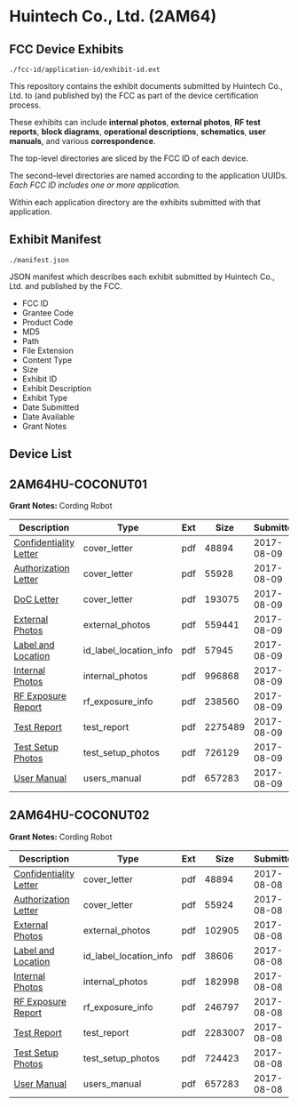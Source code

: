 # Huintech Co., Ltd. (2AM64)
## FCC Device Exhibits

```
./fcc-id/application-id/exhibit-id.ext
```

This repository contains the exhibit documents submitted by Huintech Co., Ltd. to (and published by) the FCC as part of the device certification process.

These exhibits can include **internal photos**, **external photos**, **RF test reports**, **block diagrams**, **operational descriptions**, **schematics**, **user manuals**, and various **correspondence**.

The top-level directories are sliced by the FCC ID of each device.

The second-level directories are named according to the application UUIDs. *Each FCC ID includes one or more application.*

Within each application directory are the exhibits submitted with that application. 

## Exhibit Manifest

```
./manifest.json
```

JSON manifest which describes each exhibit submitted by Huintech Co., Ltd. and published by the FCC.

- FCC ID
- Grantee Code
- Product Code
- MD5
- Path
- File Extension
- Content Type
- Size
- Exhibit ID
- Exhibit Description
- Exhibit Type
- Date Submitted
- Date Available
- Grant Notes

## Device List
## 2AM64HU-COCONUT01
**Grant Notes:** Cording Robot

| Description | Type | Ext | Size | Submitted | Available |
| ----------- | ---- | --- | ---- | --------- | --------- |
| [Confidentiality Letter](2AM64HU-COCONUT01/eb6e89ed4aa74f532dbb8a18431744e9/3504420.pdf) | cover_letter | pdf | 48894 | 2017-08-09 | 2017-08-09 |
| [Authorization Letter](2AM64HU-COCONUT01/eb6e89ed4aa74f532dbb8a18431744e9/3504422.pdf) | cover_letter | pdf | 55928 | 2017-08-09 | 2017-08-09 |
| [DoC Letter](2AM64HU-COCONUT01/eb6e89ed4aa74f532dbb8a18431744e9/3504424.pdf) | cover_letter | pdf | 193075 | 2017-08-09 | 2017-08-09 |
| [External Photos](2AM64HU-COCONUT01/eb6e89ed4aa74f532dbb8a18431744e9/3504402.pdf) | external_photos | pdf | 559441 | 2017-08-09 | 2018-02-05 |
| [Label and Location](2AM64HU-COCONUT01/eb6e89ed4aa74f532dbb8a18431744e9/3504427.pdf) | id_label_location_info | pdf | 57945 | 2017-08-09 | 2017-08-09 |
| [Internal Photos](2AM64HU-COCONUT01/eb6e89ed4aa74f532dbb8a18431744e9/3504409.pdf) | internal_photos | pdf | 996868 | 2017-08-09 | 2018-02-05 |
| [RF Exposure Report](2AM64HU-COCONUT01/eb6e89ed4aa74f532dbb8a18431744e9/3504429.pdf) | rf_exposure_info | pdf | 238560 | 2017-08-09 | 2017-08-09 |
| [Test Report](2AM64HU-COCONUT01/eb6e89ed4aa74f532dbb8a18431744e9/3504443.pdf) | test_report | pdf | 2275489 | 2017-08-09 | 2017-08-09 |
| [Test Setup Photos](2AM64HU-COCONUT01/eb6e89ed4aa74f532dbb8a18431744e9/3504413.pdf) | test_setup_photos | pdf | 726129 | 2017-08-09 | 2018-02-05 |
| [User Manual](2AM64HU-COCONUT01/eb6e89ed4aa74f532dbb8a18431744e9/3500887.pdf) | users_manual | pdf | 657283 | 2017-08-09 | 2018-02-05 |
## 2AM64HU-COCONUT02
**Grant Notes:** Cording Robot

| Description | Type | Ext | Size | Submitted | Available |
| ----------- | ---- | --- | ---- | --------- | --------- |
| [Confidentiality Letter](2AM64HU-COCONUT02/7d4fc6d3df6773b8a39b9d10a4d04fae/3500889.pdf) | cover_letter | pdf | 48894 | 2017-08-08 | 2017-08-08 |
| [Authorization Letter](2AM64HU-COCONUT02/7d4fc6d3df6773b8a39b9d10a4d04fae/3500892.pdf) | cover_letter | pdf | 55924 | 2017-08-08 | 2017-08-08 |
| [External Photos](2AM64HU-COCONUT02/7d4fc6d3df6773b8a39b9d10a4d04fae/3500877.pdf) | external_photos | pdf | 102905 | 2017-08-08 | 2018-02-04 |
| [Label and Location](2AM64HU-COCONUT02/7d4fc6d3df6773b8a39b9d10a4d04fae/3500893.pdf) | id_label_location_info | pdf | 38606 | 2017-08-08 | 2017-08-08 |
| [Internal Photos](2AM64HU-COCONUT02/7d4fc6d3df6773b8a39b9d10a4d04fae/3500879.pdf) | internal_photos | pdf | 182998 | 2017-08-08 | 2018-02-04 |
| [RF Exposure Report](2AM64HU-COCONUT02/7d4fc6d3df6773b8a39b9d10a4d04fae/3500897.pdf) | rf_exposure_info | pdf | 246797 | 2017-08-08 | 2017-08-08 |
| [Test Report](2AM64HU-COCONUT02/7d4fc6d3df6773b8a39b9d10a4d04fae/3500894.pdf) | test_report | pdf | 2283007 | 2017-08-08 | 2017-08-08 |
| [Test Setup Photos](2AM64HU-COCONUT02/7d4fc6d3df6773b8a39b9d10a4d04fae/3500882.pdf) | test_setup_photos | pdf | 724423 | 2017-08-08 | 2018-02-04 |
| [User Manual](2AM64HU-COCONUT02/7d4fc6d3df6773b8a39b9d10a4d04fae/3500887.pdf) | users_manual | pdf | 657283 | 2017-08-08 | 2018-02-04 |
